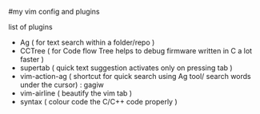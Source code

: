 #my vim config and plugins

list of plugins 
- Ag ( for text search within a folder/repo )
- CCTree ( for Code flow Tree helps to debug firmware written in C a lot faster )
- supertab ( quick text suggestion activates only on pressing tab )
- vim-action-ag ( shortcut for quick search using Ag tool/ search words under the cursor) : gagiw 
- vim-airline ( beautify the vim tab )
- syntax ( colour code the C/C++ code properly )
